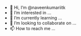 - 👋 Hi, I’m @naveenkumariitk
- 👀 I’m interested in ...
- 🌱 I’m currently learning ...
- 💞️ I’m looking to collaborate on ...
- 📫 How to reach me ...

<!---
naveenkumariitk/naveenkumariitk is a ✨ special ✨ repository because its `README.md` (this file) appears on your GitHub profile.
You can click the Preview link to take a look at your changes.
--->
